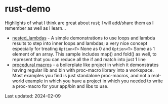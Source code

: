 # rust-demo

Highlights of what I think are great about rust; I will add/share them as I remember as well as I learn...

- [nested_lambdas](nested_lambdas/README.md) - A simple demonstrations to use loops and lambda results to step into inner loops and lambdas; a very nice concept especially for treating ```Option<T>``` None as 0 and ```Option<T>``` Some as 1 element of an array.  This sample includes map() and fold() as well, to represent that you can reduce all the if and match into just 1 line
- [procedural macros](derive_attribute_macros/README.md) - a boilerplate like project in which it demonstrates having regular lib and bin with proc-macro library into a workspace.  Most examples you find is just standalone proc-macros, and not a real-world example in which you have a project in which you needed to write a proc-macro for your app/bin and libs to use.

Last updated: 2024-02-09
